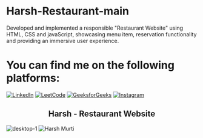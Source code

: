 # Harsh-Restaurant-main
Developed and implemented a responsible "Restaurant Website" using HTML, CSS and javaScript, showcasing menu item, reservation functionality and providing an immersive user experience.
# You can find me on the following platforms:

[![LinkedIn](https://img.shields.io/badge/LinkedIn-Profile-blue?style=flat-square&logo=linkedin)](https://www.linkedin.com/in/harsh-murti-06040a256/)
[![LeetCode](https://img.shields.io/badge/LeetCode-Profile-red?style=flat-square&logo=leetcode)](https://leetcode.com/harsh-murti/)
[![GeeksforGeeks](https://img.shields.io/badge/GeeksforGeeks-Profile-brightgreen?style=flat-square&logo=geeksforgeeks)](https://auth.geeksforgeeks.org/user/murtihashfl/)
[![Instagram](https://img.shields.io/badge/Instagram-Profile-pink?style=flat-square&logo=instagram)](https://instagram.com/murtiharsh?igshid=ZDdkNTZiNTM=)

<h2 align="center">Harsh - Restaurant Website</h2>

![desktop-1](https://github.com/Harshmurti/Harsh-Restaurant-main/assets/131546739/2257278e-56f0-43ba-9504-3f91067c17e3)
![Harsh Murti](https://github.com/Harshmurti/Harsh-Restaurant/assets/131546739/cc44d192-4629-4294-b4b0-47ded6f12b1f)
